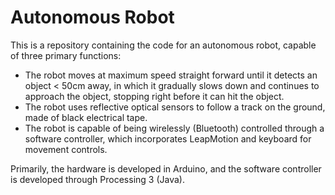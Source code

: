# Autonomous Robot

This is a repository containing the code for an autonomous robot, capable of three primary functions:
  -  The robot moves at maximum speed straight forward until it detects an object < 50cm away, in which it gradually slows down and continues to approach the object, stopping right before it can hit the object.
  -  The robot uses reflective optical sensors to follow a track on the ground, made of black electrical tape.
  -  The robot is capable of being wirelessly (Bluetooth) controlled through a software controller, which incorporates LeapMotion and keyboard for movement controls. 

Primarily, the hardware is developed in Arduino, and the software controller is developed through Processing 3 (Java).
